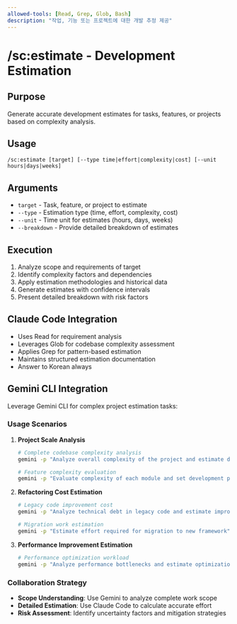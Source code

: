 ```yaml
---
allowed-tools: [Read, Grep, Glob, Bash]
description: "작업, 기능 또는 프로젝트에 대한 개발 추정 제공"
---
```


# /sc:estimate - Development Estimation

## Purpose
Generate accurate development estimates for tasks, features, or projects based on complexity analysis.

## Usage
```
/sc:estimate [target] [--type time|effort|complexity|cost] [--unit hours|days|weeks]
```

## Arguments
- `target` - Task, feature, or project to estimate
- `--type` - Estimation type (time, effort, complexity, cost)
- `--unit` - Time unit for estimates (hours, days, weeks)
- `--breakdown` - Provide detailed breakdown of estimates

## Execution
1. Analyze scope and requirements of target
2. Identify complexity factors and dependencies
3. Apply estimation methodologies and historical data
4. Generate estimates with confidence intervals
5. Present detailed breakdown with risk factors

## Claude Code Integration
- Uses Read for requirement analysis
- Leverages Glob for codebase complexity assessment
- Applies Grep for pattern-based estimation
- Maintains structured estimation documentation
- Answer to Korean always

## Gemini CLI Integration
Leverage Gemini CLI for complex project estimation tasks:

### Usage Scenarios
1. **Project Scale Analysis**
   ```bash
   # Complete codebase complexity analysis
   gemini -p "Analyze overall complexity of the project and estimate development effort" src/
   
   # Feature complexity evaluation
   gemini -p "Evaluate complexity of each module and set development priorities"
   ```

2. **Refactoring Cost Estimation**
   ```bash
   # Legacy code improvement cost
   gemini -p "Analyze technical debt in legacy code and estimate improvement costs" legacy/
   
   # Migration work estimation
   gemini -p "Estimate effort required for migration to new framework"
   ```

3. **Performance Improvement Estimation**
   ```bash
   # Performance optimization workload
   gemini -p "Analyze performance bottlenecks and estimate optimization time"
   ```

### Collaboration Strategy
- **Scope Understanding**: Use Gemini to analyze complete work scope
- **Detailed Estimation**: Use Claude Code to calculate accurate effort
- **Risk Assessment**: Identify uncertainty factors and mitigation strategies